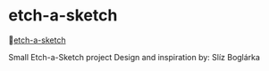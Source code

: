 # etch-a-sketch

🔗[etch-a-sketch](https://peszabolcs.github.io/etch-a-sketch/)

 Small Etch-a-Sketch project
 Design and inspiration by: Slíz Boglárka
